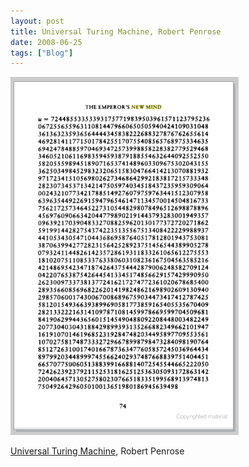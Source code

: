 ```yaml
---
layout: post
title: Universal Turing Machine, Robert Penrose
date: 2008-06-25
tags: ["Blog"]
---
```


![](k3Im6rfOqanxck104e2BXf0H_400.png)  

[Universal Turing Machine](http://books.google.com/books?id=oI0grArWHUMC&pg=PA67&dq=emperors+new+mind+universal+turing+machine&ei=vKliSLigH5y8jgGQmvHuBQ&sig=ACfU3U2zbbmMuAMH-iFDvNmK1cFViIkMZg), Robert Penrose